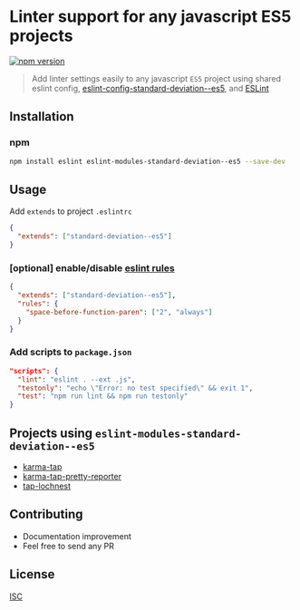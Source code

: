 # Linter support for any javascript ES5 projects

[![npm version](https://badge.fury.io/js/eslint-modules-standard-deviation--es5.svg)](https://badge.fury.io/js/eslint-modules-standard-deviation--es5)

> Add linter settings easily to any javascript `ES5` project using shared eslint config, [eslint-config-standard-deviation--es5](https://github.com/bySabi/eslint-config-standard-deviation--es5), and [ESLint](http://eslint.org/)

## Installation

### npm

```bash
npm install eslint eslint-modules-standard-deviation--es5 --save-dev
```

## Usage
Add `extends` to project `.eslintrc`
```json
{
  "extends": ["standard-deviation--es5"]
}
```

### [optional] enable/disable [eslint rules](http://eslint.org/docs/rules/)
```json
{
  "extends": ["standard-deviation--es5"],
  "rules": {
    "space-before-function-paren": ["2", "always"]
  }
}
```

### Add scripts to `package.json`
```json
"scripts": {
  "lint": "eslint . --ext .js",
  "testonly": "echo \"Error: no test specified\" && exit 1",
  "test": "npm run lint && npm run testonly"
}
```

## Projects using `eslint-modules-standard-deviation--es5`
* [karma-tap](https://github.com/bySabi/karma-tap)
* [karma-tap-pretty-reporter](https://github.com/bySabi/karma-tap-pretty-reporter)
* [tap-lochnest](https://github.com/bySabi/tap-lochnest)

## Contributing

* Documentation improvement
* Feel free to send any PR

## License

[ISC][isc-license]

[isc-license]:./LICENSE
